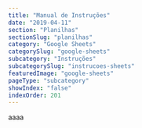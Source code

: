 ```yaml
---
title: "Manual de Instruções"
date: "2019-04-11"
section: "Planilhas"
sectionSlug: "planilhas"
category: "Google Sheets"
categorySlug: "google-sheets"
subcategory: "Instruções"
subcategorySlug: "instrucoes-sheets"
featuredImage: "google-sheets"
pageType: "subcategory"
showIndex: "false"
indexOrder: 201
---
```


aaaa